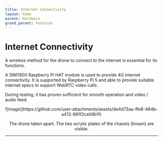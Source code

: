 ```yaml
---
title: Internet Connectivity
layout: home
parent: Hardware
grand_parent: Features
---
```

# Internet Connectivity

A wireless method for the drone to connect to the internet is essential for its functions.  

A SIM7600 Raspberry Pi HAT module is used to provide 4G internet connectivity. It is supported by Raspberry Pi 5 and able to provide suitable internet specs to support WebRTC video calls.  
  
During testing, it has proven sufficient for smooth operation and video / audio feed.  
    
<p align="center"> 
![image](https://github.com/user-attachments/assets/de4d73aa-ffe8-484b-a412-891f2ce06b1f)
</p>
<p align="center">
The drone taken apart. The two acrylic plates of the chassis (brown) are visible.
</p>

----

[Just the Docs]: https://just-the-docs.github.io/just-the-docs/
[GitHub Pages]: https://docs.github.com/en/pages
[README]: https://github.com/just-the-docs/just-the-docs-template/blob/main/README.md
[Jekyll]: https://jekyllrb.com
[GitHub Pages / Actions workflow]: https://github.blog/changelog/2022-07-27-github-pages-custom-github-actions-workflows-beta/
[use this template]: https://github.com/just-the-docs/just-the-docs-template/generate
